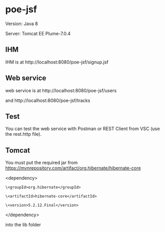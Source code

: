 # poe-jsf

Version: Java 8

Server: Tomcat EE Plume-7.0.4

## IHM
IHM is at http://localhost:8080/poe-jsf/signup.jsf

## Web service
web service is at http://localhost:8080/poe-jsf/users

and http://localhost:8080/poe-jsf/tracks

## Test

You can test the web service with Postman or REST Client from VSC (use the rest.http file).

## Tomcat

You must put the required jar from https://mvnrepository.com/artifact/org.hibernate/hibernate-core

\<dependency>

    \<groupId>org.hibernate</groupId>
    
    \<artifactId>hibernate-core</artifactId>
    
    \<version>5.2.12.Final</version>
    
\</dependency>

into the lib folder 
